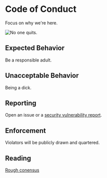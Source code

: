 # Code of Conduct

Focus on why we're here.

![No one quits.](https://qph.cf2.quoracdn.net/main-qimg-79802de9a8264c8af5419866e94c0c1d)

## Expected Behavior

Be a responsible adult.

## Unacceptable Behavior

Being a dick.

## Reporting

Open an issue or a [security vulnerability report](https://github.com/bitcoin-tools/nodebuilder/security/advisories/new).

## Enforcement

Violators will be publicly drawn and quartered.

## Reading

[Rough conensus](https://datatracker.ietf.org/doc/html/rfc7282#section-3)
